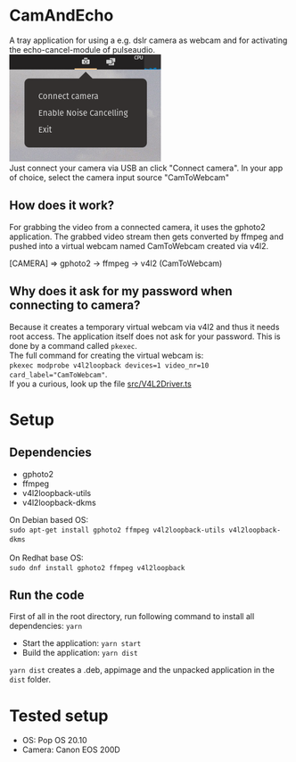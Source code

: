 # CamAndEcho
A tray application for using a e.g. dslr camera as webcam and for activating the echo-cancel-module of pulseaudio.
</br>
<img src="./screenshot.png">
</br>
Just connect your camera via USB an click "Connect camera".
In your app of choice, select the camera input source "CamToWebcam"

## How does it work?
For grabbing the video from a connected camera, it uses the gphoto2 application. The grabbed video stream then gets converted by ffmpeg and pushed into a virtual webcam named CamToWebcam created via v4l2.

[CAMERA] => gphoto2 -> ffmpeg -> v4l2 (CamToWebcam)

## Why does it ask for my password when connecting to camera?
Because it creates a temporary virtual webcam via v4l2 and thus it needs root access. The application itself does not ask for your password. This is done by a command called ```pkexec```.
</br>
The full command for creating the virtual webcam is:</br> 
```pkexec modprobe v4l2loopback devices=1 video_nr=10 card_label="CamToWebcam"```.
</br>
If you a curious, look up the file [src/V4L2Driver.ts](./src/V4L2Driver.ts)


# Setup
## Dependencies
- gphoto2
- ffmpeg
- v4l2loopback-utils
- v4l2loopback-dkms

On Debian based OS:</br>
```sudo apt-get install gphoto2 ffmpeg v4l2loopback-utils v4l2loopback-dkms```
</br></br>
On Redhat base OS:</br>
```sudo dnf install gphoto2 ffmpeg v4l2loopback```

## Run the code
First of all in the root directory, run following command to install all dependencies:
```yarn```

- Start the application: ```yarn start```
- Build the application: ```yarn dist```

```yarn dist``` creates a .deb, appimage and the unpacked application in the ```dist``` folder.

# Tested setup
- OS: Pop OS 20.10
- Camera: Canon EOS 200D